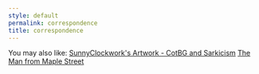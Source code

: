 ```yaml
---
style: default
permalink: correspondence
title: correspondence
---
```

You may also like:
[SunnyClockwork's Artwork - CotBG and Sarkicism](http://scp-wiki.net/sunny-art-cotbg-sarkicism)
[The Man from Maple Street](http://scp-wiki.net/the-man-from-maple-street)